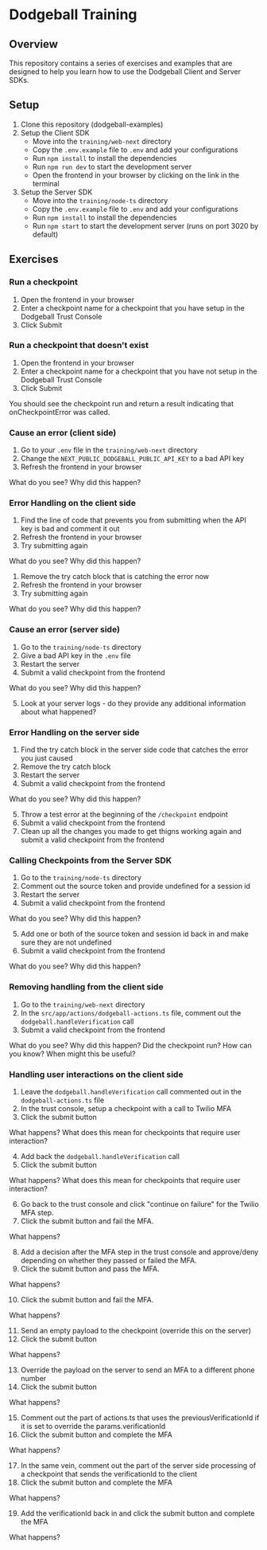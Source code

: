 # Dodgeball Training

## Overview

This repository contains a series of exercises and examples that are designed to help you learn how to use the Dodgeball Client and Server SDKs.

## Setup

1. Clone this repository (dodgeball-examples)
2. Setup the Client SDK
    - Move into the `training/web-next` directory
    - Copy the `.env.example` file to `.env` and add your configurations
    - Run `npm install` to install the dependencies
    - Run `npm run dev` to start the development server
    - Open the frontend in your browser by clicking on the link in the terminal
3. Setup the Server SDK
    - Move into the `training/node-ts` directory
    - Copy the `.env.example` file to `.env` and add your configurations
    - Run `npm install` to install the dependencies
    - Run `npm start` to start the development server (runs on port 3020 by default)

## Exercises

### Run a checkpoint

1. Open the frontend in your browser
2. Enter a checkpoint name for a checkpoint that you have setup in the Dodgeball Trust Console
3. Click Submit

### Run a checkpoint that doesn't exist

1. Open the frontend in your browser
2. Enter a checkpoint name for a checkpoint that you have not setup in the Dodgeball Trust Console
3. Click Submit

You should see the checkpoint run and return a result indicating that onCheckpointError was called.

### Cause an error (client side)

1. Go to your `.env` file in the `training/web-next` directory
2. Change the `NEXT_PUBLIC_DODGEBALL_PUBLIC_API_KEY` to a bad API key
3. Refresh the frontend in your browser

What do you see? Why did this happen?

### Error Handling on the client side

1. Find the line of code that prevents you from submitting when the API key is bad and comment it out
2. Refresh the frontend in your browser
3. Try submitting again

What do you see? Why did this happen?

1. Remove the try catch block that is catching the error now
2. Refresh the frontend in your browser
3. Try submitting again

What do you see? Why did this happen?

### Cause an error (server side)

1. Go to the `training/node-ts` directory
2. Give a bad API key in the `.env` file
3. Restart the server
4. Submit a valid checkpoint from the frontend

What do you see? Why did this happen?

5. Look at your server logs - do they provide any additional information about what happened?

### Error Handling on the server side

1. Find the try catch block in the server side code that catches the error you just caused
2. Remove the try catch block
3. Restart the server
4. Submit a valid checkpoint from the frontend

What do you see? Why did this happen?

5. Throw a test error at the beginning of the `/checkpoint` endpoint
6. Submit a valid checkpoint from the frontend
7. Clean up all the changes you made to get thigns working again and submit a valid checkpoint from the frontend

### Calling Checkpoints from the Server SDK

1. Go to the `training/node-ts` directory
2. Comment out the source token and provide undefined for a session id
3. Restart the server
4. Submit a valid checkpoint from the frontend

What do you see? Why did this happen?

5. Add one or both of the source token and session id back in and make sure they are not undefined
6. Submit a valid checkpoint from the frontend

What do you see? Why did this happen?

### Removing handling from the client side

1. Go to the `training/web-next` directory
2. In the `src/app/actions/dodgeball-actions.ts` file, comment out the `dodgeball.handleVerification` call
3. Submit a valid checkpoint from the frontend

What do you see? Why did this happen?
Did the checkpoint run?
How can you know?
When might this be useful?

### Handling user interactions on the client side

1. Leave the `dodgeball.handleVerification` call commented out in the `dodgeball-actions.ts` file
2. In the trust console, setup a checkpoint with a call to Twilio MFA
3. Click the submit button

What happens?
What does this mean for checkpoints that require user interaction?

4. Add back the `dodgeball.handleVerification` call
5. Click the submit button

What happens?
What does this mean for checkpoints that require user interaction?

6. Go back to the trust console and click "continue on failure" for the Twilio MFA step.
7. Click the submit button and fail the MFA.

What happens?

8. Add a decision after the MFA step in the trust console and approve/deny depending on whether they passed or failed the MFA.
9. Click the submit button and pass the MFA.

What happens?

10. Click the submit button and fail the MFA.

What happens?

11. Send an empty payload to the checkpoint (override this on the server)
12. Click the submit button

What happens?

13. Override the payload on the server to send an MFA to a different phone number
14. Click the submit button

What happens?

15. Comment out the part of actions.ts that uses the previousVerificationId if it is set to override the params.verificationId
16. Click the submit button and complete the MFA

What happens?

17. In the same vein, comment out the part of the server side processing of a checkpoint that sends the verificationId to the client
18. Click the submit button and complete the MFA

What happens?

19. Add the verificationId back in and click the submit button and complete the MFA

What happens?
